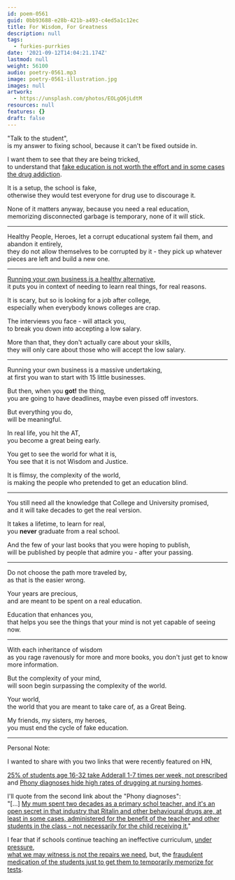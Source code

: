 ```yaml
---
id: poem-0561
guid: 0bb93688-e28b-421b-a493-c4ed5a1c12ec
title: For Wisdom, For Greatness
description: null
tags:
  - furkies-purrkies
date: '2021-09-12T14:04:21.174Z'
lastmod: null
weight: 56100
audio: poetry-0561.mp3
image: poetry-0561-illustration.jpg
images: null
artwork:
  - https://unsplash.com/photos/EOLgQ6jLdtM
resources: null
features: {}
draft: false
---
```


"Talk to the student",\
is my answer to fixing school, because it can't be fixed outside in.

I want them to see that they are being tricked,\
to understand that [fake education is not worth the effort and in some cases the drug addiction](https://www.youtube.com/watch?v=VqWnumbraI4).

It is a setup, the school is fake,\
otherwise they would test everyone for drug use to discourage it.

None of it matters anyway, because you need a real education,\
memorizing disconnected garbage is temporary, none of it will stick.

---

Healthy People, Heroes, let a corrupt educational system fail them, and abandon it entirely,\
they do not allow themselves to be corrupted by it - they pick up whatever pieces are left and build a new one.

---

[Running your own business is a healthy alternative](https://www.youtube.com/watch?v=ZoqgAy3h4OM),\
it puts you in context of needing to learn real things, for real reasons.

It is scary, but so is looking for a job after college,\
especially when everybody knows colleges are crap.

The interviews you face - will attack you,\
to break you down into accepting a low salary.

More than that, they don't actually care about your skills,\
they will only care about those who will accept the low salary.

---

Running your own business is a massive undertaking,\
at first you wan to start with 15 little businesses.

But then, when you **got!** the thing,\
you are going to have deadlines, maybe even pissed off investors.

But everything you do,\
will be meaningful.

In real life, you hit the AT,\
you become a great being early.

You get to see the world for what it is,\
You see that it is not Wisdom and Justice.

It is flimsy, the complexity of the world,\
is making the people who pretended to get an education blind.

---

You still need all the knowledge that College and University promised,\
and it will take decades to get the real version.

It takes a lifetime, to learn for real,\
you **never** graduate from a real school.

And the few of your last books that you were hoping to publish,\
will be published by people that admire you - after your passing.

---

Do not choose the path more traveled by,\
as that is the easier wrong.

Your years are precious,\
and are meant to be spent on a real education.

Education that enhances you,\
that helps you see the things that your mind is not yet capable of seeing now.

---

With each inheritance of wisdom\
as you rage ravenously for more and more books, you don't just get to know more information.

But the complexity of your mind,\
will soon begin surpassing the complexity of the world.

Your world,\
the world that you are meant to take care of, as a Great Being.

My friends, my sisters, my heroes,\
you must end the cycle of fake education.

---

Personal Note:

I wanted to share with you two links that were recently featured on HN,

[25% of students age 16-32 take Adderall 1-7 times per week, not prescribed](https://news.ycombinator.com/item?id=28500422)\
and [Phony diagnoses hide high rates of drugging at nursing homes](https://news.ycombinator.com/item?id=28495941).

I'll quote from the second link about the "Phony diagnoses":\
"\[...] [My mum spent two decades as a primary schol teacher, and it's an open secret in that industry that Ritalin and other behavioural drugs are, at least in some cases, administered for the benefit of the teacher and other students in the class - not necessarily for the child receiving it.](https://news.ycombinator.com/item?id=28497780)"

I fear that if schools continue teaching an ineffective curriculum, [under pressure](https://www.youtube.com/watch?v=Wi2nmx7XqB0),\
[what we may witness is not the repairs we need](https://www.youtube.com/watch?v=sxyKNMrhEvY), but, the [fraudulent medication of the students just to get them to temporarily memorize for tests](https://www.youtube.com/watch?v=iG9CE55wbtY).
